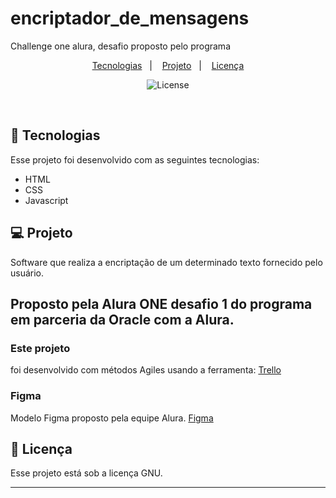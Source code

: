 # encriptador_de_mensagens
Challenge one alura, desafio proposto pelo programa

<p align="center">
  <a href="#-tecnologias">Tecnologias</a>&nbsp;&nbsp;&nbsp;|&nbsp;&nbsp;&nbsp;
  <a href="#-projeto">Projeto</a>&nbsp;&nbsp;&nbsp;|&nbsp;&nbsp;&nbsp;
  <a href="#memo-licença">Licença</a>
</p>

<p align="center">
  <img alt="License" src="https://img.shields.io/badge/licence-Gnu-white">
</p>

<br>

## 🚀 Tecnologias

Esse projeto foi desenvolvido com as seguintes tecnologias:

- HTML
- CSS
- Javascript

## 💻 Projeto

Software que realiza a encriptação de um determinado texto fornecido pelo usuário.

## Proposto pela Alura ONE desafio 1 do programa em parceria da Oracle com a Alura.

### Este projeto
foi desenvolvido com métodos Agiles usando a ferramenta: <a href="https://trello.com/pt-BR?&aceid=&adposition=&adgroup=137501782519&campaign=17621015261&creative=607147440910&device=c&keyword=trello&matchtype=e&network=g&placement=&ds_kids=p71879712874&ds_e=GOOGLE&ds_eid=700000001557344&ds_e1=GOOGLE&gclid=Cj0KCQiAtICdBhCLARIsALUBFcGk7l8l9ARJMAwS9rMKM3jMc1TYFFvTkokbaAq4il8TipJR-FYPAZIaAgy9EALw_wcB&gclsrc=aw.ds">Trello</a>

### Figma
Modelo Figma proposto pela equipe Alura.
<a href="https://www.figma.com/file/tvFEYhVfZTjdJ5P24RGV21/Alura-Challenge---Desafio-1---L%C3%B3gica?node-id=0%3A1&t=SK1P5rB6b2g6JABa-0">Figma</a>

## :memo: Licença

Esse projeto está sob a licença GNU.

---